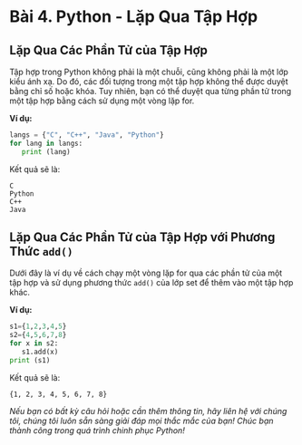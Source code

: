 # Bài 4. Python - Lặp Qua Tập Hợp

## Lặp Qua Các Phần Tử của Tập Hợp

Tập hợp trong Python không phải là một chuỗi, cũng không phải là một lớp kiểu ánh xạ. Do đó, các đối tượng trong một tập hợp không thể được duyệt bằng chỉ số hoặc khóa. Tuy nhiên, bạn có thể duyệt qua từng phần tử trong một tập hợp bằng cách sử dụng một vòng lặp for.

**Ví dụ:**
```python
langs = {"C", "C++", "Java", "Python"}
for lang in langs:
   print (lang)
```

Kết quả sẽ là:

```
C
Python
C++
Java
```

## Lặp Qua Các Phần Tử của Tập Hợp với Phương Thức `add()`

Dưới đây là ví dụ về cách chạy một vòng lặp for qua các phần tử của một tập hợp và sử dụng phương thức `add()` của lớp set để thêm vào một tập hợp khác.

**Ví dụ:**
```python
s1={1,2,3,4,5}
s2={4,5,6,7,8}
for x in s2:
   s1.add(x)
print (s1)
```

Kết quả sẽ là:

```
{1, 2, 3, 4, 5, 6, 7, 8}
```

*Nếu bạn có bất kỳ câu hỏi hoặc cần thêm thông tin, hãy liên hệ với chúng tôi, chúng tôi luôn sẵn sàng giải đáp mọi thắc mắc của bạn! Chúc bạn thành công trong quá trình chinh phục Python!*